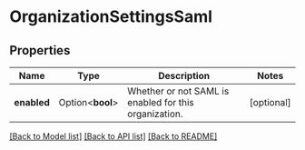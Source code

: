 # OrganizationSettingsSaml

## Properties

Name | Type | Description | Notes
------------ | ------------- | ------------- | -------------
**enabled** | Option<**bool**> | Whether or not SAML is enabled for this organization. | [optional]

[[Back to Model list]](../README.md#documentation-for-models) [[Back to API list]](../README.md#documentation-for-api-endpoints) [[Back to README]](../README.md)


